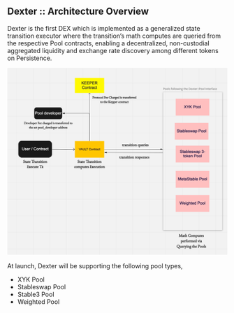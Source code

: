 ## **Dexter :: Architecture Overview**

Dexter is the first DEX which is implemented as a generalized state transition executor where the transition’s math computes are queried from the respective Pool contracts, enabling a decentralized, non-custodial aggregated liquidity and exchange rate discovery among different tokens on Persistence.

![Dexter :: Architecture Overview](./docs/overview.png)

At launch, Dexter will be supporting the following pool types,

- XYK Pool
- Stableswap Pool
- Stable3 Pool
- Weighted Pool
